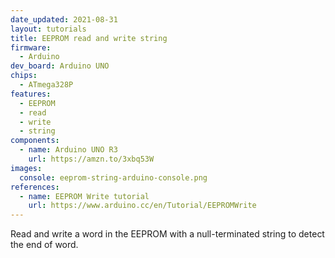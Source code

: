```yaml
---
date_updated: 2021-08-31
layout: tutorials
title: EEPROM read and write string
firmware:
  - Arduino
dev_board: Arduino UNO
chips:
  - ATmega328P
features:
  - EEPROM
  - read
  - write
  - string
components:
  - name: Arduino UNO R3
    url: https://amzn.to/3xbq53W
images:
  console: eeprom-string-arduino-console.png
references:
  - name: EEPROM Write tutorial
    url: https://www.arduino.cc/en/Tutorial/EEPROMWrite
---
```


Read and write a word in the EEPROM with a null-terminated string to detect the end of word.
